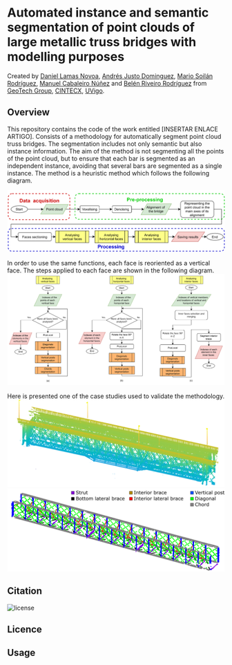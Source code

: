 # Automated instance and semantic segmentation of point clouds of large metallic truss bridges with modelling purposes

Created by [Daniel Lamas Novoa](https://orcid.org/0000-0001-7275-183X), [Andrés Justo Dominguez](https://orcid.org/0000-0003-2072-4076), [Mario Soilán Rodríguez](https://orcid.org/0000-0001-6545-2225), [Manuel Cabaleiro Núñez](https://orcid.org/0000-0002-6948-1389) and [Belén Riveiro Rodríguez](https://orcid.org/0000-0002-1497-4370) from [GeoTech Group](https://geotech.webs.uvigo.es/en/), [CINTECX](http://cintecx.uvigo.es/gl/), [UVigo](https://www.uvigo.gal/).

## Overview
This repository contains the code of the work entitled [INSERTAR ENLACE ARTIGO].
Consists of a methodology for automatically segment point cloud truss bridges. The segmentation includes not only semantic but also instance information. The aim of the method is not segmenting all the points of the point cloud, but to ensure that each bar is segmented as an independent instance, avoiding that several bars are segmented as a single instance.
The method is a heuristic method which follows the following diagram.

![main_diagram_2](https://github.com/GeoTechUVigo/truss_bridge_pointcloud_segmentation/blob/main/Images/main_diagram_2.png)

In order to use the same functions, each face is reoriented as a vertical face. The steps applied to each face are shown in the following diagram.
![analysing_faces](https://github.com/GeoTechUVigo/truss_bridge_pointcloud_segmentation/blob/main/Images/analysing_faces.png)

Here is presented one of the case studies used to validate the methodology.
![bridge_pc](https://github.com/GeoTechUVigo/truss_bridge_pointcloud_segmentation/blob/main/Images/bridge_pc.png)
![bridge_segmented](https://github.com/GeoTechUVigo/truss_bridge_pointcloud_segmentation/blob/main/Images/bridge_segmented.png)


## Citation
![license](https://github.com/GeoTechUVigo/truss_bridge_pointcloud_segmentation/blob/main/LICENSE)

## Licence


## Usage


